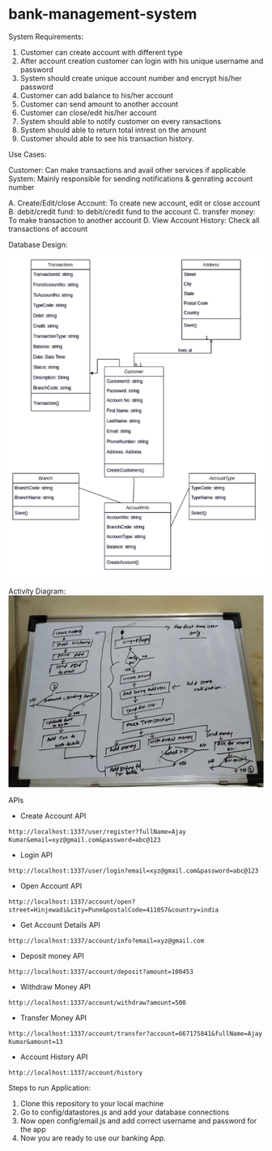 # bank-management-system

System Requirements:
1. Customer can create account with different type
2. After account creation customer can login with his unique username and password
3. System should create unique account number and encrypt his/her password
4. Customer can add balance to his/her account
5. Customer can send amount to another account
6. Customer can close/edit his/her account
7. System should able to notify customer on every ransactions
8. System should able to return total intrest on the amount
9. Customer should able to see his transaction history.


Use Cases:

Customer: Can make transactions and avail other services if applicable
System: Mainly responsible for sending notifications & genrating account number

A. Create/Edit/close Account: To create new account, edit or close account
B. debit/credit fund: to debit/credit fund to the account
C. transfer money: To make transaction to another account
D. View Account History: Check all transactions of account



Database Design:

![database design](docs/database_design.png)

Activity Diagram:
![activity design](docs/activity_diagram.jpg)


APIs
- Create Account API
```
http://localhost:1337/user/register?fullName=Ajay Kumar&email=xyz@gmail.com&password=abc@123
```
- Login API
```
http://localhost:1337/user/login?email=xyz@gmail.com&password=abc@123
```
- Open Account API
```
http://localhost:1337/account/open?street=Hinjewadi&city=Pune&postalCode=411057&country=india
```
- Get Account Details API
```
http://localhost:1337/account/info?email=xyz@gmail.com
```

- Deposit money API
```
http://localhost:1337/account/deposit?amount=100453
```

- Withdraw Money API
```
http://localhost:1337/account/withdraw?amount=500
```
- Transfer Money API
```
http://localhost:1337/account/transfer?account=667175841&fullName=Ajay Kumar&amount=13
```
- Account History API
```
http://localhost:1337/account/history
```


Steps to run Application:
1. Clone this repository to your local machine
2. Go to  config/datastores.js and add your database connections
3. Now open config/email.js and add correct username and password for the app
4. Now you are ready to use our banking App.

